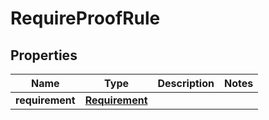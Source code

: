 

# RequireProofRule


## Properties

| Name | Type | Description | Notes |
|------------ | ------------- | ------------- | -------------|
|**requirement** | [**Requirement**](Requirement.md) |  |  |



